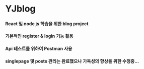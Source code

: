 # YJblog
#### React 및 node js 학습을 위한 blog project
#### 기본적인 register & login 기능 활용
#### Api 테스트를 위하여 Postman 사용
#### singlepage 및 posts 관리는 완료했으나 가독성의 향상을 위한 수정중...
